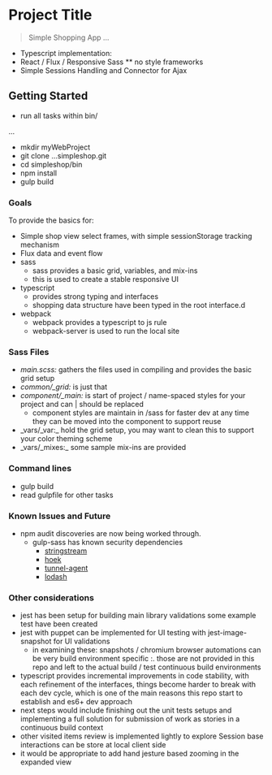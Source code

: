 # Project Title

> Simple Shopping App ...

* Typescript implementation:  
* React / Flux  / Responsive Sass ** no style frameworks
* Simple Sessions Handling and Connector for Ajax


## Getting Started
- run all tasks within bin/

...
- mkdir myWebProject
- git clone ...simpleshop.git
- cd simpleshop/bin
- npm install
- gulp build

### Goals
To provide the basics for:
- Simple shop view select frames, with simple sessionStorage tracking mechanism
- Flux data and event flow
- sass
  - sass provides a basic grid, variables, and mix-ins
  - this is used to create a stable responsive UI
- typescript
  - provides strong typing and interfaces
  - shopping data structure have been typed in the root interface.d
- webpack
  - webpack provides a typescript to js rule
  - webpack-server is used to run the local site

### Sass Files
- _main.scss:_ gathers the files used in compiling and provides the basic grid setup
- _common/\_grid:_ is just that
- _component/\_main:_ is start of project / name-spaced styles for your project and can | should be replaced
  - component styles are maintain in /sass for faster dev at any time they can be moved into the component to support reuse
- _vars/\_var:\_ hold the grid setup, you may want to clean this to support your color theming scheme
- _vars/\_mixes:\_ some sample mix-ins are provided

### Command lines
  - gulp build
  - read gulpfile for other tasks

### Known Issues and Future
  - npm audit discoveries are now being worked through.
    - gulp-sass has known security dependencies
      - [stringstream](https://nodesecurity.io/advisories/664)
      - [hoek](https://nodesecurity.io/advisories/566)
      - [tunnel-agent](https://nodesecurity.io/advisories/598)
      - [lodash](https://nodesecurity.io/advisories/577)

### Other considerations
  - jest has been setup for building main library validations some example test have been created
  - jest with puppet can be implemented for UI testing with jest-image-snapshot for UI validations
    - in examining these: snapshots / chromium browser automations can be very build environment specific
    :. those are not provided in this repo and left to the actual build / test continuous build environments
  - typescript provides incremental improvements in code stability, with each refinement of the interfaces, things become harder to break with each dev cycle, which is one of the main reasons this repo start to establish and es6+ dev approach
  - next steps would include finishing out the unit tests setups and implementing a full solution for submission of work as stories in a continuous build context
  - other visited items review is implemented lightly to explore Session base interactions can be store at local client side
  - it would be appropriate to add hand jesture based zooming in the expanded view
